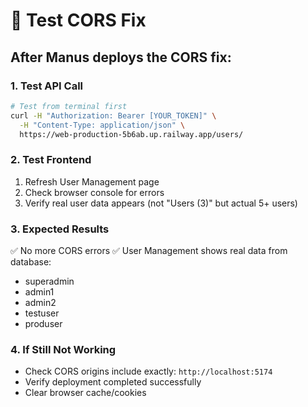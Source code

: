# 🧪 Test CORS Fix

## After Manus deploys the CORS fix:

### 1. Test API Call
```bash
# Test from terminal first
curl -H "Authorization: Bearer [YOUR_TOKEN]" \
  -H "Content-Type: application/json" \
  https://web-production-5b6ab.up.railway.app/users/
```

### 2. Test Frontend
1. Refresh User Management page
2. Check browser console for errors
3. Verify real user data appears (not "Users (3)" but actual 5+ users)

### 3. Expected Results
✅ No more CORS errors
✅ User Management shows real data from database:
- superadmin
- admin1 
- admin2
- testuser
- produser

### 4. If Still Not Working
- Check CORS origins include exactly: `http://localhost:5174`
- Verify deployment completed successfully
- Clear browser cache/cookies

